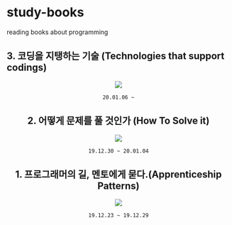 # study-books
reading books about programming  
  
## 3. 코딩을 지탱하는 기술 (Technologies that support codings)

<div align="center">
  
![](http://image.yes24.com/momo/TopCate287/MidCate010/28696920.jpg)

`20.01.06 ~`


  
## 2. 어떻게 문제를 풀 것인가 (How To Solve it)

<div align="center">
  
![](https://image.aladin.co.kr/product/39/6/cover500/s812635984_1.jpg)

`19.12.30 ~ 20.01.04`

  
    
    
  
## 1. 프로그래머의 길, 멘토에게 묻다.(Apprenticeship Patterns)

<div align="center">
  
![](http://image.kyobobook.co.kr/images/book/xlarge/807/x9788991268807.jpg)  

`19.12.23 ~ 19.12.29`
  
  

</div>
